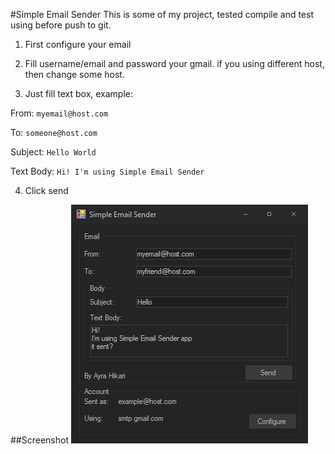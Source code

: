 #Simple Email Sender
This is some of my project, tested compile and test using before push to git.

1. First configure your email

2. Fill username/email and password your gmail. if you using different host, then change some host.

3. Just fill text box, example:

From: `myemail@host.com`

To: `someone@host.com`

Subject: `Hello World`

Text Body: ```Hi!
I'm using Simple Email Sender```

4. Click send

##Screenshot
![Screenshot](https://raw.githubusercontent.com/AyraHikari/SimpleEmailSender/master/Ss.png "Screenshot")
